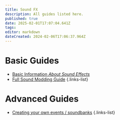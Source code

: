 ```yaml
---
title: Sound FX
description: All guides listed here.
published: true
date: 2025-02-01T17:07:04.641Z
tags: 
editor: markdown
dateCreated: 2024-02-06T17:06:37.964Z
---
```



# Basic Guides
- [Basic Information *About Sound Effects*](/specific-guide/sfx/basic-information)
- [Full Sound Modding Guide](/specific-guide/sfx/full-sfx-guide)
{.links-list}

# Advanced Guides
- [Creating your own events / soundbanks](/specific-guide/sfx/custom-soundbank)
{.links-list}




